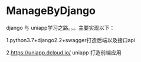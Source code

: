# ManageByDjango
django 与 uniapp学习之路。。。主要实现以下：

1.python3.7+django2.2+swagger打造后端以及接口api

2.https://uniapp.dcloud.io/ uniapp  打造前端应用
